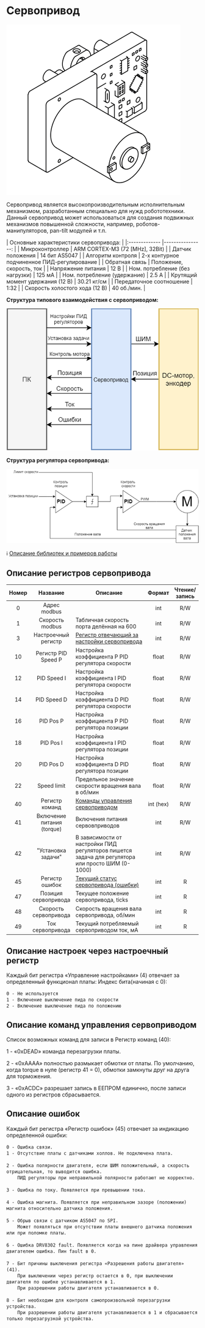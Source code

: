 # Сервопривод

![servo](/Robox/res/servo.png)

Сервопривод является высокопроизводительным исполнительным механизмом, разработанным специально для нужд робототехники. Данный сервопривод может использоваться для создания подвижных механизмов повышенной сложности, например, роботов-манипуляторов, pan-tilt модулей и т.п.

| Основные характеристики сервопривода:                                 	| 
|:------------- 						|----------------:					|
| Микроконтроллер           			| ARM CORTEX-M3 (72 [MHz], 32Bit)   | 
| Датчик положения     					| 14 бит AS5047       				| 
| Алгоритм контроля    					| 2-х контурное подчиненное ПИД-регулирование  | 
| Обратная связь    					| Положение, скорость, ток  | 
| Напряжение питания 					| 12 В       				    	| 
| Ном. потребление (без нагрузки) 		| 125 мА       				    	| 
| Ном. потребление (удержание) 			| 2.5 А       				    	| 
| Крутящий момент удержания (12 В) 		| 30.21 кг/см       				    | 
| Передаточное соотношение 				| 1:32       				   		| 
| Скорость холостого хода (12 В)		| 40 об./мин.       				| 


**Структура типового взаимодействия с сервоприводом:**

![motor_struct](/Robox/res/motor_struct.png)


**Структура регулятора сервопривода:**

![motor_control](/Robox/res/motor_control.png)


ℹ️ [Описание библиотек и примеров работы](/Robox/examples)

## Описание регистров сервопривода

<div class="table-wrap">
    <table class="relative-table confluenceTable tablesorter tablesorter-default stickyTableHeaders"
        style="width: 100%; padding: 0px;" role="grid" resolved="">
        <colgroup>
            <col style="width: 6%;">
            <col style="width: 21%;">
            <col style="width: 60%;">
            <col style="width: 7%;">
            <col style="width: 6%;">
        </colgroup>
        <thead class="tableHeader">
            <tr role="row" class="headerRow">
                <th>
                    <div class="header">Номер</div>
                </th>
                <th>
                    <div class="header" style="text-align: center;">Название</div>
                </th>
                <th>
                    <div class="header">Описание</div>
                </th>
                <th >
                    <div class="header">Формат</div>
                </th>
                <th>
                    <div class="header">Чтение/запись</div>
                </th>
            </tr>
        </thead>
        <tbody aria-live="polite" aria-relevant="all">
            <tr role="row">
                <td colspan="1" style="text-align: center;">0</td>
                <td colspan="1" style="text-align: center;">Адрес modbus</td>
                <td colspan="1" style="text-align: center;"><br></td>
                <td colspan="1" style="text-align: center;">int</td>
                <td colspan="1" style="text-align: center;">R/W</td>
            </tr>
            <tr role="row">
                <td colspan="1" style="text-align: center;">1</td>
                <td colspan="1" style="text-align: center;">Скорость modbus</td>
                <td colspan="1">Табличная скорость порта делённая на 600</td>
                <td colspan="1" style="text-align: center;"><span>int</span></td>
                <td colspan="1" style="text-align: center;"><span>R/W</span></td>
            </tr>
            <tr role="row">
                <td colspan="1" style="text-align: center;">3</td>
                <td colspan="1" style="text-align: center;">Настроечный регистр</td>
                <td colspan="1"><a href="#описание-настроек-через-настроечный-регистр">Регистр отвечающий за настройки сервопривода</a></td>
                <td colspan="1" style="text-align: center;"><span>int</span></td>
                <td colspan="1" style="text-align: center;"><span>R/W</span></td>
            </tr>
            <tr role="row">
                <td colspan="1" style="text-align: center;">10</td>
                <td colspan="1" style="text-align: center;">Регистр PID Speed P</td>
                <td colspan="1">Настройка коэффициента P PID регулятора скорости</td>
                <td colspan="1" style="text-align: center;"><span>float</span></td>
                <td colspan="1" style="text-align: center;"><span>R/W</span></td>
            </tr>
            <tr role="row">
                <td colspan="1" style="text-align: center;">12</td>
                <td colspan="1" style="text-align: center;">PID Speed I</td>
                <td colspan="1">Настройка коэффициента I PID регулятора скорости</td>
                <td colspan="1" style="text-align: center;"><span>float</span></td>
                <td colspan="1" style="text-align: center;"><span>R/W</span></td>
            </tr>
            <tr role="row">
                <td colspan="1" style="text-align: center;">14</td>
                <td colspan="1" style="text-align: center;">PID Speed D</td>
                <td colspan="1">Настройка коэффициента D PID регулятора скорости</td>
                <td colspan="1" style="text-align: center;"><span>float</span></td>
                <td colspan="1" style="text-align: center;"><span>R/W</span></td>
            </tr>
            <tr role="row">
                <td colspan="1" style="text-align: center;">16</td>
                <td colspan="1" style="text-align: center;">PID Pos P</td>
                <td colspan="1">Настройка коэффициента P PID регулятора позиции</td>
                <td colspan="1" style="text-align: center;"><span>float</span></td>
                <td colspan="1" style="text-align: center;"><span>R/W</span></td>
            </tr>
            <tr role="row">
                <td colspan="1" style="text-align: center;">18</td>
                <td colspan="1" style="text-align: center;">PID Pos I</td>
                <td colspan="1">Настройка коэффициента I PID регулятора позиции</td>
                <td colspan="1" style="text-align: center;"><span>float</span></td>
                <td colspan="1" style="text-align: center;"><span>R/W</span></td>
            </tr>
            <tr role="row">
                <td colspan="1" style="text-align: center;">20</td>
                <td colspan="1" style="text-align: center;">PID Pos D</td>
                <td colspan="1">Настройка коэффициента D PID регулятора позиции</td>
                <td colspan="1" style="text-align: center;"><span>float</span></td>
                <td colspan="1" style="text-align: center;"><span>R/W</span></td>
            </tr>
            <tr role="row">
                <td colspan="1" style="text-align: center;">22</td>
                <td colspan="1" style="text-align: center;">Speed limit</td>
                <td colspan="1">Предельное значение скорости вращения вала в об/мин</td>
                <td colspan="1" style="text-align: center;"><span>float</span></td>
                <td colspan="1" style="text-align: center;"><span>R/W</span></td>
            </tr>
            <tr role="row">
                <td colspan="1" style="text-align: center;">40</td>
                <td colspan="1" style="text-align: center;">Регистр команд</td>
                <td colspan="1"><a href="#описание-команд-управления-сервоприводом">Команды управления сервоприводом</a></td>
                <td colspan="1" style="text-align: center;"><span>int (</span>hex)</td>
                <td colspan="1" style="text-align: center;"><span>R/W</span></td>
            </tr>
            <tr role="row">
                <td colspan="1" style="text-align: center;">41</td>
                <td colspan="1" style="text-align: center;">Включение питания (torque)</td>
                <td colspan="1">Включения питания сервовприводов</td>
                <td colspan="1" style="text-align: center;"><span>int</span></td>
                <td colspan="1" style="text-align: center;"><span>R/W</span></td>
            </tr>
            <tr role="row">
                <td colspan="1" style="text-align: center;">42</td>
                <td colspan="1" style="text-align: center;">"Установка задачи"</td>
                <td colspan="1">В зависимости от настройки ПИД регуляторов пишется задача для регулятора или просто ШИМ (0-1000)</td>
                <td colspan="1" style="text-align: center;"><span>int</span></td>
                <td colspan="1" style="text-align: center;"><span>R/W</span></td>
            </tr>
            <tr role="row">
                <td colspan="1" style="text-align: center;">45</td>
                <td colspan="1" style="text-align: center;">Регистр ошибок</td>
                <td colspan="1"><a href="#описание-ошибок">Текущий статус сервопривода (ошибки)</a></td>
                <td colspan="1" style="text-align: center;"><span>int</span></td>
                <td colspan="1" style="text-align: center;">R</td>
            </tr>
            <tr role="row">
                <td colspan="1" style="text-align: center;">47</td>
                <td colspan="1" style="text-align: center;">Позиция сервопривода</td>
                <td colspan="1">Текущее положение сервопривода, ticks</td>
                <td colspan="1" style="text-align: center;"><span>int</span></td>
                <td colspan="1" style="text-align: center;">R</td>
            </tr>
            <tr role="row">
                <td colspan="1" style="text-align: center;">48</td>
                <td colspan="1" style="text-align: center;">Скорость сервопривода</td>
                <td colspan="1">Скорость вращения вала сервопривода, об/мин</td>
                <td colspan="1" style="text-align: center;"><span>int</span></td>
                <td colspan="1" style="text-align: center;">R</td>
            </tr>
            <tr role="row">
                <td colspan="1" style="text-align: center;">49</td>
                <td colspan="1" style="text-align: center;">Ток сервопривода</td>
                <td colspan="1">Текущий потребляемый сервоприводом ток, мА</td>
                <td colspan="1" style="text-align: center;"><span>int</span></td>
                <td colspan="1" style="text-align: center;">R</td>
            </tr>
        </tbody>
    </table>
</div>

## Описание настроек через настроечный регистр
Каждый бит регистра «Управление настройками» (4) отвечает за определенный функционал платы:
Индекс бита(начиная с 0):

    0 - Не используется
    1 - Включение выключение пида по скорости
    2 - Включение выключение пида по положению


## Описание команд управления сервоприводом

Список возможных команд для записи в Регистр команд (40):

1 - «0xDEAD» команда перезагрузки платы.

2 - «0xAAAA» полностью размыкает обмотки от платы. По умолчанию, когда torque в нуле (регистр 41 = 0), обмотки замкнуты друг на друга для торможения.

3 - «0xACDC» разрешает запись в ЕЕПРОМ единично, после записи одного из регистров сбрасывается.

## Описание ошибок
Каждый бит регистра «Регистр ошибок» (45) отвечает за индикацию определенной ошибки:

    0 - Ошибка связи.
    1 - Отсутствие платы с датчиками холлов. Не подключена плата.

    2 - Ошибка полярности двигателя, если ШИМ положительный, а скорость отрицательная, то выводится ошибка. 
        ПИД регуляторы при неправильной полярности работают не корректно.

    3 - Ошибка по току. Появляется при превышении тока.

    4 - Ошибка магнита. Появляется при неправильном зазоре (положении) магнита относительно датчика положения.

    5 - Обрыв связи с датчиком AS5047 по SPI. 
        Может появляться при отсутствии платы внешнего датчика положения или при поломке платы.

    6 - Ошибка DRV8302 fault. Появляется когда на пине драйвера управления двигателем ошибка. Пин fault в 0.

    7 - Бит причины выключения регистра «Разрешения работы двигателя» (41). 
        При выключении через регистр остается в 0, при выключении двигателя по ошибке устанавливается в 1. 
        При разрешении работы двигателя устанавливается в 0.

    8 - Бит необходим для контроля самопроизвольной перезагрузки устройства. 
        При разрешении работы двигателя устанавливается в 1 и сбрасывается только перезагрузкой устройства.